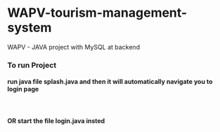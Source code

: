 # WAPV-tourism-management-system
WAPV - JAVA project with  MySQL at backend
<h3>
  To run Project
</h3>
<p>
  <h4>run java file splash.java and then it will automatically navigate you to login page </h4>
  <br>
  <h4> OR start the file login.java insted</h4>
</p>
